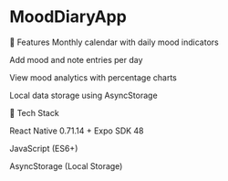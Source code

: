 # MoodDiaryApp
🧩 Features
 Monthly calendar with daily mood indicators

 Add mood and note entries per day

 View mood analytics with percentage charts

 Local data storage using AsyncStorage


🔧 Tech Stack

React Native 0.71.14 + Expo SDK 48

JavaScript (ES6+)

AsyncStorage (Local Storage)
